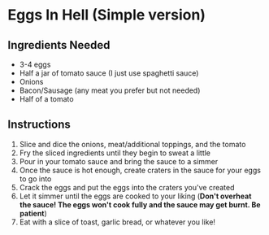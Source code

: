 # Eggs In Hell (Simple version) 

## Ingredients Needed 
- 3-4 eggs 
- Half a jar of tomato sauce (I just use spaghetti sauce) 
- Onions 
- Bacon/Sausage (any meat you prefer but not needed) 
- Half of a tomato 

## Instructions
1. Slice and dice the onions, meat/additional toppings, and the tomato 
2. Fry the sliced ingredients until they begin to sweat a little 
3. Pour in your tomato sauce and bring the sauce to a simmer 
4. Once the sauce is hot enough, create craters in the sauce for your eggs to go into 
5. Crack the eggs and put the eggs into the craters you've created 
6. Let it simmer until the eggs are cooked to your liking (**Don't overheat the sauce! The eggs won't cook fully and the sauce may get burnt. Be patient**) 
7. Eat with a slice of toast, garlic bread, or whatever you like! 

